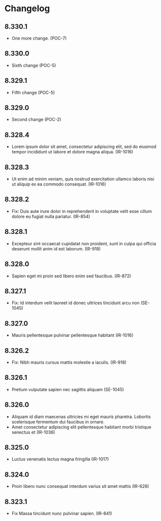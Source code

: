 # Changelog

## 8.330.1
* One more change. (POC-7)

## 8.330.0
* Sixth change (POC-5)

## 8.329.1
* Fifth change (POC-5)

## 8.329.0
* Second change (POC-2)

## 8.328.4
* Lorem ipsum dolor sit amet, consectetur adipiscing elit, sed do eiusmod tempor incididunt ut labore et dolore magna aliqua. (IR-1016)

## 8.328.3
* Ut enim ad minim veniam, quis nostrud exercitation ullamco laboris nisi ut aliquip ex ea commodo consequat. (IR-1016)

## 8.328.2
* Fix: Duis aute irure dolor in reprehenderit in voluptate velit esse cillum dolore eu fugiat nulla pariatur. (IR-854)

## 8.328.1
* Excepteur sint occaecat cupidatat non proident, sunt in culpa qui officia deserunt mollit anim id est laborum. (IR-918)

## 8.328.0
* Sapien eget mi proin sed libero enim sed faucibus.  (IR-872)

## 8.327.1
* Fix: Id interdum velit laoreet id donec ultrices tincidunt arcu non (SE-1045)

## 8.327.0
* Mauris pellentesque pulvinar pellentesque habitant (IR-1016)

## 8.326.2
* Fix: Nibh mauris cursus mattis molestie a iaculis. (IR-918)

## 8.326.1
* Pretium vulputate sapien nec sagittis aliquam (SE-1045)

## 8.326.0
* Aliquam id diam maecenas ultricies mi eget mauris pharetra. Lobortis scelerisque fermentum dui faucibus in ornare.
* Amet consectetur adipiscing elit pellentesque habitant morbi tristique senectus et (IR-1036)

## 8.325.0
* Luctus venenatis lectus magna fringilla (IR-1017)

## 8.324.0
* Proin libero nunc consequat interdum varius sit amet mattis (IR-626)

## 8.323.1
* Fix Massa tincidunt nunc pulvinar sapien. (IR-841)

